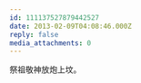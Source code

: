 ```yaml
---
id: 111137527879442527
date: 2013-02-09T04:08:46.000Z
reply: false
media_attachments: 0
---
```


祭祖敬神放炮上坟。

